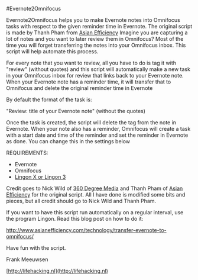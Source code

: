 #Evernote2Omnifocus

Evernote2Omnifocus helps you to make Evernote notes into Omnifocus tasks with respect to the given reminder time in Evernote.
The original script is made by Thanh Pham from [Asian Efficiency](http://www.asianefficiency.com)
Imagine you are capturing a lot of notes and you want to later review them in Omnifocus? Most of the time you will forget transferring the notes into your Omnifocus inbox. This script will help automate this process.

For every note that you want to review, all you have to do is tag it with "review" (without quotes) and this script will 
automatically make a new task in your Omnifocus inbox for review that links back to your Evernote note. When your Evernote note has a reminder time, it will transfer that to Omnifocus and delete the original reminder time in Evernote

By default the format of the task is:

"Review: title of your Evernote note" (without the quotes)

Once the task is created, the script will delete the tag from 
the note in Evernote.
When your note also has a reminder, Omnifocus will create a task with a 
start date and time of the reminder and set the reminder in Evernote as done. 
You can change this in the settings below

REQUIREMENTS:
* Evernote
* Omnifocus
* [Lingon X or Lingon 3](http://www.peterborgapps.com/lingon)

Credit goes to Nick Wild of [360 Degree Media](www.360degreesmedia.com/) and Thanh Pham 
of [Asian Efficiency](www.asianefficiency.com) for the original script. All I have done is modified some bits and pieces, 
but all credit should go to Nick Wild and Thanh Pham.

If you want to have this script run automatically on a regular interval, use the program Lingon. Read this blog post on how to do it:

http://www.asianefficiency.com/technology/transfer-evernote-to-omnifocus/

Have fun with the script. 

Frank Meeuwsen

[http://lifehacking.nl](http://lifehacking.nl)